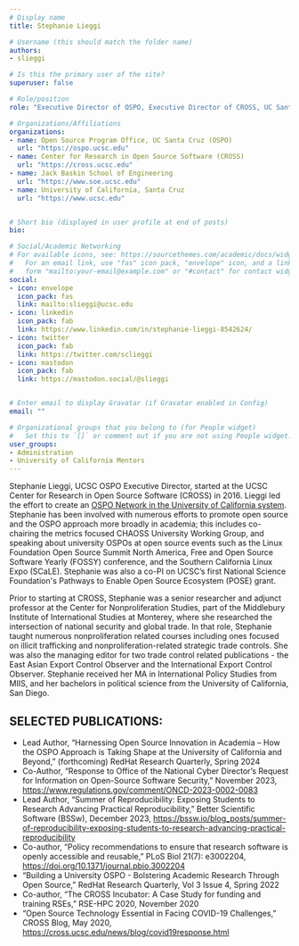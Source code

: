 ```yaml
---
# Display name
title: Stephanie Lieggi

# Username (this should match the folder name)
authors:
- slieggi

# Is this the primary user of the site?
superuser: false

# Role/position
role: "Executive Director of OSPO, Executive Director of CROSS, UC Santa Cruz"

# Organizations/Affiliations
organizations:
- name: Open Source Program Office, UC Santa Cruz (OSPO)
  url: "https://ospo.ucsc.edu"
- name: Center for Research in Open Source Software (CROSS)
  url: "https://cross.ucsc.edu"
- name: Jack Baskin School of Engineering
  url: "https://www.soe.ucsc.edu"
- name: University of California, Santa Cruz
  url: "https://www.ucsc.edu"


# Short bio (displayed in user profile at end of posts)
bio:

# Social/Academic Networking
# For available icons, see: https://sourcethemes.com/academic/docs/widgets/#icons
#   For an email link, use "fas" icon pack, "envelope" icon, and a link in the
#   form "mailto:your-email@example.com" or "#contact" for contact widget.
social:
- icon: envelope
  icon_pack: fas
  link: mailto:slieggi@ucsc.edu
- icon: linkedin
  icon_pack: fab
  link: https://www.linkedin.com/in/stephanie-lieggi-8542624/
- icon: twitter
  icon_pack: fab
  link: https://twitter.com/sclieggi
- icon: mastodon
  icon_pack: fab
  link: https://mastodon.social/@slieggi


# Enter email to display Gravatar (if Gravatar enabled in Config)
email: ""

# Organizational groups that you belong to (for People widget)
#   Set this to `[]` or comment out if you are not using People widget.  
user_groups:
- Administration
- University of California Mentors
---
```

Stephanie Lieggi, UCSC OSPO Executive Director, started at the UCSC Center for Research in Open Source Software (CROSS) in 2016. Lieggi led the effort to create an [OSPO Network in the University of California system](https://news.ucsc.edu/2024/04/uc-ospo-network.html). Stephanie has been involved with numerous efforts to promote open source and the OSPO approach more broadly in academia; this includes co-chairing the metrics focused CHAOSS University Working Group, and speaking about university OSPOs at open source events such as the Linux Foundation Open Source Summit North America, Free and Open Source Software Yearly (FOSSY) conference, and the Southern California Linux Expo (SCaLE).  Stephanie was also a co-PI on UCSC’s first National Science Foundation's Pathways to Enable Open Source Ecosystem (POSE) grant.  

Prior to starting at CROSS, Stephanie was a senior researcher and adjunct professor at the Center for Nonproliferation Studies, part of the Middlebury Institute of International Studies at Monterey, where she researched the intersection of national security and global trade. In that role, Stephanie taught numerous nonproliferation related courses including ones focused on illicit trafficking and nonproliferation-related strategic trade controls. She was also the managing editor for two trade control related publications - the East Asian Export Control Observer and the International Export Control Observer. Stephanie received her MA in International Policy Studies from MIIS, and her bachelors in political science from the University of California, San Diego. 


## SELECTED PUBLICATIONS:
- Lead Author, “Harnessing Open Source Innovation in Academia – How the OSPO Approach is Taking Shape at the University of California and Beyond,” (forthcoming) RedHat Research Quarterly, Spring 2024
- Co-Author, “Response to Office of the National Cyber Director’s Request for Information on Open-Source Software Security,” November 2023, https://www.regulations.gov/comment/ONCD-2023-0002-0083 
- Lead Author, “Summer of Reproducibility: Exposing Students to Research Advancing Practical Reproducibility,” Better Scientific Software (BSSw), December 2023, https://bssw.io/blog_posts/summer-of-reproducibility-exposing-students-to-research-advancing-practical-reproducibility 
- Co-author, “Policy recommendations to ensure that research software is openly accessible and reusable,” PLoS Biol 21(7): e3002204, https://doi.org/10.1371/journal.pbio.3002204
- “Building a University OSPO - Bolstering Academic Research Through Open Source,” RedHat Research Quarterly, Vol 3 Issue 4, Spring 2022
- Co-author, “The CROSS Incubator: A Case Study for funding and training RSEs,” RSE-HPC 2020, November 2020
- “Open Source Technology Essential in Facing COVID-19 Challenges,” CROSS Blog, May 2020, https://cross.ucsc.edu/news/blog/covid19response.html

